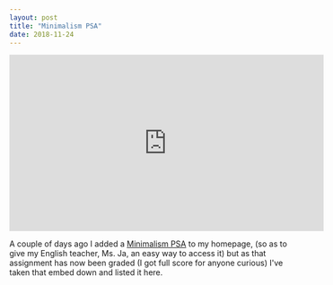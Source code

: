 ```yaml
---
layout: post
title: "Minimalism PSA"
date: 2018-11-24
---
```


<iframe frameborder="0" width="560" height="315" src="https://biteable.com/watch/embed/minimalism-psa-2066406" allowfullscreen="true" allow="autoplay"></iframe>

A couple of days ago I added a <a href="https://biteable.com/watch/minimalism-psa-2066406">Minimalism PSA</a> to my homepage, (so as to give my English teacher, Ms. Ja, an easy way to access it) but as that assignment has now been graded (I got full score for anyone curious) I've taken that embed down and listed it here.
